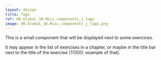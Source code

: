 ```yaml
---
layout: design
title: Tags
ref: 00.Global_10.Misc_components_j_tags
image: 00.Global_10.Misc_components_j_tags.png
---
```


This is a small component that will be displayed next to some exercices.

It may appear in the list of exercises in a chapter, or maybe in the title bar next to the title of the exercise (TODO: example of that).
